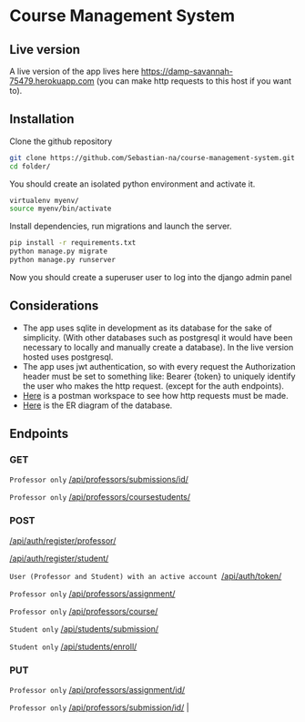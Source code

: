 # Course Management System

## Live version
A live version of the app lives here https://damp-savannah-75479.herokuapp.com (you can make http requests to this host if you want to).

## Installation
Clone the github repository

```sh
git clone https://github.com/Sebastian-na/course-management-system.git folder
cd folder/
```

You should create an isolated python environment and activate it.

```sh
virtualenv myenv/
source myenv/bin/activate
```

Install dependencies, run migrations and launch the server. 

```sh
pip install -r requirements.txt 
python manage.py migrate
python manage.py runserver
```

Now you should create a superuser user to log into the django admin panel

## Considerations
- The app uses sqlite in development as its database for the sake of simplicity. (With other databases such as postgresql it would have been necessary to locally and manually create a database). In the live version hosted uses postgresql.
- The app uses jwt authentication, so with every request the Authorization header must be set to something like: Bearer {token} to uniquely identify the user who makes the http request. (except for the auth endpoints).
- [Here](https://web.postman.co/workspace/e90f4008-b6b4-4c3c-b5ab-12861c561b54) is a postman workspace to see how http requests must be made.
- [Here](https://drawsql.app/platzi-1/diagrams/hi) is the ER diagram of the database.

## Endpoints

### GET
`Professor only`  [/api/professors/submissions/id/](#get-submissions)

`Professor only`  [/api/professors/coursestudents/](#get-submissions)

### POST
[/api/auth/register/professor/](#register-professor)

[/api/auth/register/student/](#register-student)

`User (Professor and Student) with an active account `[/api/auth/token/](#login)

`Professor only`  [/api/professors/assignment/](#create-assignment) 

`Professor only`  [/api/professors/course/](#create-course) 

`Student only`  [/api/students/submission/](#create-submission) 

`Student only` [/api/students/enroll/](#enroll-student)

### PUT
`Professor only`  [/api/professors/assignment/id/](#update-assignment)

`Professor only`  [/api/professors/submission/id/](#update-submission)                                                                  |

